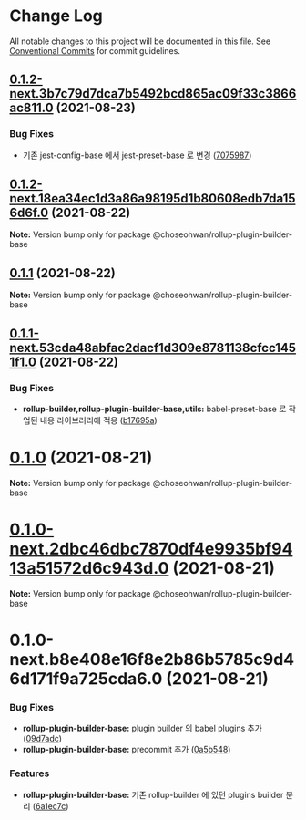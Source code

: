 # Change Log

All notable changes to this project will be documented in this file.
See [Conventional Commits](https://conventionalcommits.org) for commit guidelines.

## [0.1.2-next.3b7c79d7dca7b5492bcd865ac09f33c3866ac811.0](https://github.com/ChoSeoHwan/library/compare/@choseohwan/rollup-plugin-builder-base@0.1.2-next.18ea34ec1d3a86a98195d1b80608edb7da156d6f.0...@choseohwan/rollup-plugin-builder-base@0.1.2-next.3b7c79d7dca7b5492bcd865ac09f33c3866ac811.0) (2021-08-23)


### Bug Fixes

* 기존 jest-config-base 에서 jest-preset-base 로 변경 ([7075987](https://github.com/ChoSeoHwan/library/commit/707598796c03b85c58a19e9eb0d7db56a3f89eb0))





## [0.1.2-next.18ea34ec1d3a86a98195d1b80608edb7da156d6f.0](https://github.com/ChoSeoHwan/library/compare/@choseohwan/rollup-plugin-builder-base@0.1.1...@choseohwan/rollup-plugin-builder-base@0.1.2-next.18ea34ec1d3a86a98195d1b80608edb7da156d6f.0) (2021-08-22)

**Note:** Version bump only for package @choseohwan/rollup-plugin-builder-base





## [0.1.1](https://github.com/ChoSeoHwan/library/compare/@choseohwan/rollup-plugin-builder-base@0.1.1-next.53cda48abfac2dacf1d309e8781138cfcc1451f1.0...@choseohwan/rollup-plugin-builder-base@0.1.1) (2021-08-22)

**Note:** Version bump only for package @choseohwan/rollup-plugin-builder-base





## [0.1.1-next.53cda48abfac2dacf1d309e8781138cfcc1451f1.0](https://github.com/ChoSeoHwan/library/compare/@choseohwan/rollup-plugin-builder-base@0.1.0...@choseohwan/rollup-plugin-builder-base@0.1.1-next.53cda48abfac2dacf1d309e8781138cfcc1451f1.0) (2021-08-22)


### Bug Fixes

* **rollup-builder,rollup-plugin-builder-base,utils:** babel-preset-base 로 작업된 내용 라이브러리에 적용 ([b17695a](https://github.com/ChoSeoHwan/library/commit/b17695a5d58ca0db68759d5f20181a53cb68b5b9))





# [0.1.0](https://github.com/ChoSeoHwan/library/compare/@choseohwan/rollup-plugin-builder-base@0.1.0-next.2dbc46dbc7870df4e9935bf9413a51572d6c943d.0...@choseohwan/rollup-plugin-builder-base@0.1.0) (2021-08-21)

**Note:** Version bump only for package @choseohwan/rollup-plugin-builder-base





# [0.1.0-next.2dbc46dbc7870df4e9935bf9413a51572d6c943d.0](https://github.com/ChoSeoHwan/library/compare/@choseohwan/rollup-plugin-builder-base@0.1.0-next.b8e408e16f8e2b86b5785c9d46d171f9a725cda6.0...@choseohwan/rollup-plugin-builder-base@0.1.0-next.2dbc46dbc7870df4e9935bf9413a51572d6c943d.0) (2021-08-21)

**Note:** Version bump only for package @choseohwan/rollup-plugin-builder-base





# 0.1.0-next.b8e408e16f8e2b86b5785c9d46d171f9a725cda6.0 (2021-08-21)


### Bug Fixes

* **rollup-plugin-builder-base:** plugin builder 의 babel plugins 추가 ([09d7adc](https://github.com/ChoSeoHwan/library/commit/09d7adc9d268fab809b6d27b842c3ed6fc7d2ac7))
* **rollup-plugin-builder-base:** precommit 추가 ([0a5b548](https://github.com/ChoSeoHwan/library/commit/0a5b548ea32393935e0c599d46ac1b886f84f1de))


### Features

* **rollup-plugin-builder-base:** 기존 rollup-builder 에 있던 plugins builder 분리 ([6a1ec7c](https://github.com/ChoSeoHwan/library/commit/6a1ec7c525606bf23f738e3bff5525dda3cfa493))
